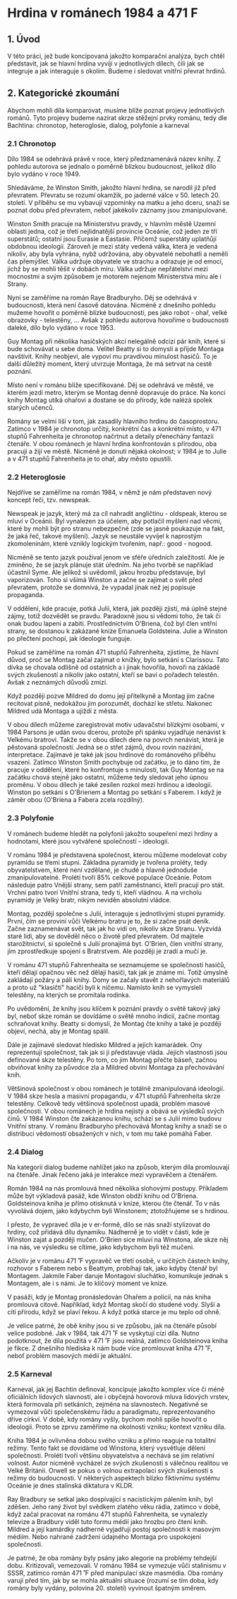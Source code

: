 # Hrdina v románech 1984 a 471 F

## 1. Úvod

V této práci, jež bude koncipovaná jakožto komparační analýza, bych chtěl představit, jak se hlavní hrdina vyvíjí v jednotlivých dílech, čili jak se integruje a jak interaguje s okolím. Budeme i sledovat vnitřní převrat hrdinů.

## 2. Kategorické zkoumání

Abychom mohli díla komparovat, musíme blíže poznat projevy jednotlivých románů. Tyto projevy budeme nazírat skrze stěžejní prvky románu, tedy dle Bachtina: chronotop, heteroglosie, dialog, polyfonie a karneval

### 2.1 Chronotop

Dílo 1984 se odehrává právě v roce, který předznamenává název knihy. Z pohledu autorova se jednalo o poměrně blízkou budoucnost, jelikož dílo bylo vydáno v roce 1949. 

Shledáváme, že Winston Smith, jakožto hlavní hrdina, se narodil již před převratem. Převratu se rozumí okamžik, po jaderné válce v 50. letech 20. století. V příběhu se mu vybavují vzpomínky na matku a jeho dceru, snaží se poznat dobu před převratem, neboť jakékoliv záznamy jsou zmanipulované.

Winston Smith pracuje na Ministerstvu pravdy, v hlavním městě Uzemní oblasti jedna, což je třetí nejlidnatější provincie Oceánie, což jeden ze tří superstátů; ostatní jsou Eurasie a Eastasie. Přičemž superstáty uplatňůjí obdobnou ideologii. Zároveň je mezi státy vedená válka, která je vedená nikoliv, aby byla vyhrána, nybž udržována, aby obyvatelé nebohatli a neměli čas přemýšlet. Válka udržuje obyvatele ve strachu a odrazuje je od emocí, jichž by se mohli těšit v dobách míru. Válka udržuje nepřátelství mezi mocnostmi a svým způsobem je motorem nejenom Ministerstva míru ale i Strany.

Nyní se zaměříme na román Raye Bradburyho. Děj se odehrává v budoucnosti, která není časově datována. Nicméně z dnešního pohledu mužeme hovořit o poměrně blízké budoucnosti, pes jako robot - ohař, velké obrazovky - telestěny, ... Avšak z pohledu autorova hovoříme o budoucnosti daleké, dílo bylo vydáno v roce 1953.

Guy Montag při několika hasičských akcí nelegálně odcizí pár knih, které si bude schovávat u sebe doma. Velitel Beatty si to domyslí a přijde Montaga navštívit. Knihy neobjeví, ale vypoví mu pravdivou minulost hasičů. To je další důležitý moment, který utvrzuje Montaga, že má setrvat na cestě poznání.

Místo není v románu blíže specifikované. Děj se odehrává ve městě, ve kterém jezdí metro, kterým se Montag denně dopravuje do práce. Na konci knihy Montag utíká ohařovi a dostane se do přírody, kde nalézá spolek starých učenců.

Romány se velmi liší v tom, jak zasadily hlavního hrdinu do časoprostoru. Zatímco v 1984 je chronotop určitý, konkrétní čas a konkrétní místo, v 471 stupňů Fahrenheita je chronotop načrtnut a detaily přenechány fantazii čtenáře. V obou románech je hlavní hrdina konfrontován s přírodou, oba pracují a žijí ve městě. Nicméně je donutí nějaká okolnost; v 1984 je to Julie a v 471 stupňů Fahrenheita je to ohař, aby město opustili.

### 2.2 Heteroglosie

Nejdříve se zaměříme na román 1984, v němž je nám představen nový koncept řeči, tzv. newspeak.

Newspeak je jazyk, který má za cíl nahradit angličtinu - oldspeak, kterou se mluví v Oceánii. Byl vynalezen za účelem, aby potlačil myšlení nad věcmi, které by mohli být pro stranu nebezpečné (zde
se jasně poukazuje na fakt, že jaká řeč, takové myšlení). Jazyk se neustále vyvíjel k naprostým zkomoleninám, které vznikly logickým tvořením, např.: good - nogood.

Nicméně se tento jazyk používal jenom ve sféře úředních zaležitostí. Ale je zmíněno, že se jazyk plánuje stát úředním. Na jeho tvorbě se například účastnil Syme. Ale jelikož si uvědomil, jakou hrozbu představuje, byl vaporizován. Toho si všímá Winston a začne se zajímat o svět před převratem, protože se domnívá, že vypadal jinak než jej popisuje propaganda.

V oddělení, kde pracuje, potká Julii, která, jak později zjistí, má úplně stejné zájmy, totiž dozvědět se pravdu. Paradoxně jsou si vědomi toho, že tak či onak budou lapeni a zabiti. Prostřednictvím O'Briena, čož byl člen vntřní strany, se dostanou k zakázané knize Emanuela Goldsteina. Julie a Winston po přečtení pochopí, jak ideologie funguje.

Pokud se zaměříme na román 471 stupňů Fahrenheita, zjistíme, že hlavní důvod, proč se Montag začal zajímat o knížky, bylo setkání s Clarissou. Tato dívka se chovala odlišně od ostatních a i jinak hovořila, hovoři na základě svých zkušeností a nikoliv jako ostatní, kteří se baví o pořadech telestěn. Avšak z neznámých důvodů zmizí.

Když později pozve Mildred do domu její přítelkyně a Montag jim začne recitovat písně, nedokážou jim porozumět, dochází ke střetu. Nakonec Mildred udá Montaga a ujiždí z města.

V obou dílech můžeme zaregistrovat motiv udavačství blízkými osobami, v 1984 Parsons je udán svou dcerou, protože při spánku vyjadřuje nenávist k Velkému bratrovi. Takže se v obou dílech dere na povrch nenávist, která je pěstovaná společností. Jedná se o střet zájmů, dvou rovin nazírání, interpretace. Zajímavé je také jak jsou hrdinové do románového příběhu vsazeni. Zatímco Winston Smith pochybuje od začátku, je to dáno tím, že pracuje v oddělení, které ho konfrontuje s minulostí, tak Guy Montag se na začátku chová stejně jako ostatní, můžeme tedy sledovat jeho úpnou proměnu. V obou dílech je také zesílen rozkol mezi hrdinou a ideologií. Winston po setkání s O'Brienem a Montag po setkání s Faberem. I když je záměr obou (O'Briena a Fabera zcela rozdílný).

### 2.3 Polyfonie

V románech budeme hledět na polyfonii jakožto soupeření mezi hrdiny a hodnotami, které jsou vytvářené společností - ideologií.

V románu 1984 je představena společnost, kterou můžeme modelovat coby pyramidu se třemi stupni. Základna pyramidy je tvořena proléty, tedy obyvatelstvem, které není vzdělané, je chudé a hlavně jednoduše zmanipulovatelné. Proléti tvoří 85% celkové populace Oceánie. Potom následuje patro Vnější strany, sem patří zaměstnanci, kteří pracují pro stát. Vrchní patro tvorí Vnitřní strana, tedy ti, kteří vládnou. A na vrcholu pyramidy je Velký bratr, nikým neviděn absolutní vládce.

Montag, později společne s Julií, interaguje s jednotlivými stupni pyramidy. První, čím se proviní vůči Velkému bratru je to, že si začne psát deník. Začne zaznamenávat svět, tak jak ho vidí on, nikoliv skze Stranu. Vyzvídá staré lidi, aby se dověděl něco o životě před převratem. Od majitele starožitnictví, si společně s Julií pronajímá byt. O'Brien, člen vnitřní strany, jim zprostředkuje spojení s Bratrstvem. Ale později je zradí a mučí je.

V románu 471 stupňů Fahrenheaita se seznamujeme se společností hasičů, kteří dělají opačnou věc než dělají hasiči, tak jak je známe mi. Totiž úmyslně zakládají požáry a pálí knihy. Domy se začaly stavět z nehořlavých materiálů a proto už "klasičtí" haciči byli k ničemu. Namísto knih se vymysleli telestěny, na kterých se promítala rodinka.

Po uvědomění, že knihy jsou klíčem k poznání pravdy o světě takový jaký byl, neboť skze román se dovídáme o světě mnoho indicií, začne montag schraňovat knihy. Beatty si domyslí, že Montag čte knihy a také je později objeví, nechá, aby je Montag spálil.

Dále je zajímavé sledovat hledisko Mildred a jejích kamarádek. Ony reprezentují společnost, tak jak si ji představuje vláda. Jejich vlastnosti jsou definované skze telestěny. Po tom, co jim Montag přečte báseň, začnou obviňovat knihy za původce zla a Mildred obviní Montaga za přechovávání knih.

Většinová společnost v obou románech je totálně zmanipulovaná ideologií. V 1984 skze hesla a masivní propagandu, v 471 stupňů Fahrenheita skrze telestěny. Celkově tedy většinová společnost upadá, problém masové společnosti. V obou románech je hrdina nejistý a obává se výsledků svých činů. V 1984 Winston čte zakázanou knihu, schází se s Julií mimo budovu Vnitřní strany. V románu Bradburyho přechovává Montag knihy a snaží se o distribuci vědomostí obsažených v nich, v tom mu také pomáhá Faber.

### 2.4  Dialog
 
Na kategorii dialog budeme nahlížet jako na způsob, kterým díla promlouvají na čtenáře. Jinak řečeno jaká je interakce mezi vypravěčem a čtenářem.

Román 1984 na nás promlouvá hned několika slohovými postupy. Příkladem může být výkladová pasáž, kde Winston obdží knihu od O'Briena. Goldsteinova kniha je přímo otisknutá v knize, kterou čte čtenář. To v nás vyvolává dojem, jako kdybychm byli Winstonem; ztotožňujeme se s hrdinou.

I přesto, že vypraveč díla je v er-formě, dílo se nás snaží stylizovat do hrdiny, což přidává dílu dynamiku. Nádherně je to vidět v části, kde je Winston zajat a později mučen. O'Brien sice mluví na Winstona, ale skze něj i na nás, ve výsledku se cítíme, jako kdybychom byli též mučeni.

Ačkoliv je v románu 471 ˚F vypravěč ve třetí osobě, v určitých částech knihy, rozhovor s Faberem nebo s Beattym, probíhají tak, jako kdyby čtenář byl Montagem. Jakmile Faber daruje Montagovi sluchátko, komunikuje jednak s Montagem, ale i s námi. Je to klíčový moment ve knize.

V pasáži, kdy je Montag pronásledován Ohařem a policíí, na nás kniha promlouvá citově. Například, když Montag skočí do studené vody. Slyší a cítí přírodu, když se plaví řekou. A když potká starce je mu teplo od ohně.

Je velice patrné, že obě knihy jsou si ve způsobu, jak na čtenáře působí velice podobné. Jak v 1984, tak 471 ˚F se vyskytují cízí díla. Nutno podotknout, že díla použitá v 471 ˚F jsou reálná, zatímco Goldsteinova kniha je fikce. Z dnešního hlediska k nám bude více promlouvat kniha 471 ˚F, neboť problém masových médií je aktuální.

### 2.5 Karneval

Karneval, jak jej Bachtin definoval, koncipuje jakožto komplex více či méně oficiálních lidových slavností, ale i obyčejná hovorová mluva lidových vrstev, která formovala při setkáních, zejména na slavnostech. Negativně se vymezoval vůči společenskému řádu a paradigmatu, reprezentovaného dříve církví. V době, kdy romány vyšly, bychom mohli spíše hovořit o ideologii. Proto se zprvu zaměříme na okolnosti vzniku; kontext vzniku díla.

Kniha 1984 je ovlivněna dobou svého vzniku a přímo reaguje na totalitní režimy. Tento fakt se dovídáme od Winstona, který vysvětluje dělení společnosti. Proléti tvoří většinu obyvatelstva a nechává se jim relativní volnost. Autor nicméně vycházel ze svých zkušeností s válečnou realitou ve Velké Británii. Orwell se pokus o volnou extrapolaci svých zkušeností s režimy do budoucnosti. V některých aspektech blízko fiktivnímu systému Oceánie je dnes stalinská diktatura v KLDR.

Ray Bradbury se setkal jako dospívající s nacistickým pálením knih, byl zděšen. Jeho raný život byl svědkem zlatého věku rádia, zatímco v době, když začal pracovat na románu 471 stupňů Fahrenheita, se vynalezly televize a Bradbury viděl tuto formu médií jako hrozbu pro čtení knih. Mildred a její kamárdky nádherně vyjadřují postoj společnosti k masovým médiím. Nebo nahrané zadržení údajného Montaga pro uspokojení společnosti.

 Je patrné, že oba romány byly psány jako alegorie na problémy tehdejší dobu. Kritizovali, vemezovali. V románu 1984 se vymezuje vůči stalinismu v SSSR, zatímco román 471 ˚F před manipulací skze masmédia. Oba romány varují před tím, jak by se mohla aktuální situace (rozumí se tím doba, kdy romány byly vydány, polovina 20. století) vyvinout špatným směrem.